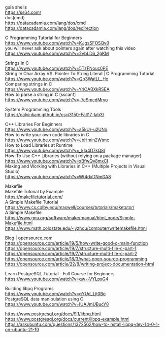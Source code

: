 guia shells</br>
https://ss64.com/</br>
dos(cmd)</br>
https://datacadamia.com/lang/dos/cmd</br>
https://datacadamia.com/lang/dos/redirection</br>

C Programming Tutorial for Beginners</br>
https://www.youtube.com/watch?v=KJgsSFOSQv0</br>
you will never ask about pointers again after watching this video</br>
https://www.youtube.com/watch?v=2ybLD6_2gKM</br>

Strings in C</br>
https://www.youtube.com/watch?v=5TzFNouc0PE</br>
String In Char Array VS. Pointer To String Literal | C Programming Tutorial</br>
https://www.youtube.com/watch?v=Qp3WatLL_Hc</br>
Comparing strings in C</br>
https://www.youtube.com/watch?v=Y4OABXkRSEA</br>
How to parse a string in C (sscanf)</br>
https://www.youtube.com/watch?v=-7cSmcdMryo</br>

System Programming Tools</br>
https://calvinkam.github.io/csci3150-Fall17-lab3/</br>

C++ Libraries For Beginners</br>
https://www.youtube.com/watch?v=a5kUr-u2UNo</br>
How to write your own code libraries in C</br>
https://www.youtube.com/watch?v=JbHmin2Wtmc</br>
How to Load Libraries at Runtime</br>
https://www.youtube.com/watch?v=_kIa4D7kQ8I</br>
How-To Use C++ Libraries (without relying on a package manager)</br>
https://www.youtube.com/watch?v=xBfwQv8mxCI</br>
Making and Working with Libraries in C++ (Multiple Projects in Visual Studio)</br>
https://www.youtube.com/watch?v=Wt4dxDNmDA8</br>

Makefile</br>
Makefile Tutorial by Example</br>
https://makefiletutorial.com/</br>
A Simple Makefile Tutorial</br>
https://www.cs.colby.edu/maxwell/courses/tutorials/maketutor/</br>
A Simple Makefile</br>
https://www.gnu.org/software/make/manual/html_node/Simple-Makefile.html</br>
https://www.math.colostate.edu/~yzhou/computer/writemakefile.html</br>

Blog | opensource.com</br>
https://opensource.com/article/19/5/how-write-good-c-main-function</br>
https://opensource.com/article/19/7/structure-multi-file-c-part-1</br>
https://opensource.com/article/19/7/structure-multi-file-c-part-2</br>
https://opensource.com/article/18/3/what-open-source-programming</br>
https://opensource.com/article/22/8/writing-project-documentation-html</br>

Learn PostgreSQL Tutorial - Full Course for Beginners</br>
https://www.youtube.com/watch?v=qw--VYLpxG4</br>

Building libpq Programs</br>
https://www.youtube.com/watch?v=qYUd_Ljt0Bo</br>
PostgreSQL data manipulation using C</br>
https://www.youtube.com/watch?v=IUAJmUBucY8</br>

https://www.postgresql.org/docs/9.1/libpq.html</br>
https://www.postgresql.org/docs/current/libpq-example.html</br>
https://askubuntu.com/questions/1372562/how-to-install-libpq-dev-14-0-1-on-ubuntu-21-10</br>
